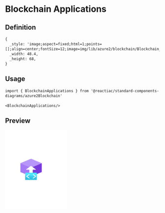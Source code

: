 # Blockchain Applications

## Definition

```
{
  _style: 'image;aspect=fixed;html=1;points=[];align=center;fontSize=12;image=img/lib/azure2/blockchain/Blockchain_Applications.svg;strokeColor=none;',
  _width: 48.4,
  _height: 68,
}
```

## Usage

```
import { BlockchainApplications } from '@reactiac/standard-components-diagrams/azure2Blockchain'

<BlockchainApplications/>
```

## Preview

<img src="./blockchain-applications.png" width="200"/>
